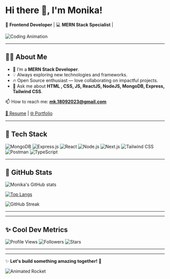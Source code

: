 # Hi there 👋, I'm Monika!

🚀 **Frontend Developer** | 💻 **MERN Stack Specialist** | 

![Coding Animation](https://readme-typing-svg.herokuapp.com?font=Fira+Code&size=24&pause=1000&color=36BCF7&width=435&lines=Welcome+to+my+GitHub+Profile!;Frontend+Developer+%7C+MERN+Stack+Specialist;Building+cool+stuff+with+React+%26+Node.js!;Let's+connect+and+collaborate!+%F0%9F%9A%80)

---

## 👨‍💻 About Me
- 🌱 I’m a **MERN Stack Developer**.
- 💡 Always exploring new technologies and frameworks.
- 🔥 Open Source enthusiast — love collaborating on impactful projects.
- 💬 Ask me about **HTML , CSS, JS, ReactJS, NodeJS, MongoDB, Express, Tailwind CSS**.

📫 How to reach me: **mk.18092023@gmail.com**

[📄 Resume](https://drive.google.com/drive/folders/1vaSj4hUpLhdvNawx9wCMYS3iqZuX2gdL?usp=share_link) | [🌐 Portfolio](https://clever-kangaroo-984dea.netlify.app/)

---

## 🚀 Tech Stack

![MongoDB](https://img.shields.io/badge/MongoDB-4EA94B?style=for-the-badge&logo=mongodb&logoColor=white)
![Express.js](https://img.shields.io/badge/Express.js-404D59?style=for-the-badge)
![React](https://img.shields.io/badge/React-61DAFB?style=for-the-badge&logo=react&logoColor=black)
![Node.js](https://img.shields.io/badge/Node.js-339933?style=for-the-badge&logo=node-dot-js&logoColor=white)
![Next.js](https://img.shields.io/badge/Next.js-black?style=for-the-badge&logo=next.js)
![Tailwind CSS](https://img.shields.io/badge/TailwindCSS-38B2AC?style=for-the-badge&logo=tailwind-css&logoColor=white)
![Postman](https://img.shields.io/badge/Postman-FF6C37?style=for-the-badge&logo=postman&logoColor=white)
![TypeScript](https://img.shields.io/badge/TypeScript-007ACC?style=for-the-badge&logo=typescript&logoColor=white)


---

## 🏅 GitHub Stats

![Monika's GitHub stats](https://github-readme-stats.vercel.app/api?username=monikakumari-tech&show_icons=true&theme=tokyonight)

[![Top Langs](https://github-readme-stats.vercel.app/api/top-langs/?username=monikakumari-tech&layout=compact&theme=tokyonight)](https://github.com/anuraghazra/github-readme-stats)

![GitHub Streak](https://github-readme-streak-stats.herokuapp.com/?user=monikakumari-tech&theme=tokyonight)

---



---

## ✨ Cool Dev Metrics

![Profile Views](https://komarev.com/ghpvc/?username=omprakash8788&color=brightgreen)
![Followers](https://img.shields.io/github/followers/omprakash8788?style=social)
![Stars](https://img.shields.io/github/stars/omprakash8788?style=social)

---



---

✨ **Let's build something amazing together!** 🚀

![Animated Rocket](https://media.giphy.com/media/3o7aD2saalBwwftBIY/giphy.gif)
